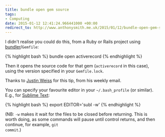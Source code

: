 ```yaml
---
title: bundle open gem source
tags:
- Computing
date: 2015-01-12 12:41:24.966441000 +00:00
redirect_to: http://www.anthonysmith.me.uk/2015/01/12/bundle-open-gem-source/
---
```

I didn't realise you could do this, from a Ruby or Rails project using [bundler](http://bundler.io/)/<code>Gemfile</code>:

{% highlight bash %}
bundle open activerecord
{% endhighlight %}

Then it opens the source code for that gem (<code>activerecord</code> in this case), using the version specified in your <code>Gemfile.lock</code>.

Thanks to [Justin Weiss](http://www.justinweiss.com/) for this tip, from his weekly email.

You can specify your favourite editor in your <code>~/.bash_profile</code> (or similar). E.g., for [Sublime Text](https://www.sublimetext.com/):

{% highlight bash %}
export EDITOR='subl -w'
{% endhighlight %}

(NB: <code>-w</code> makes it wait for the files to be closed before returning. This is worth doing, as some commands will pause until control returns, and then continue, for example, <code>git commit</code>.)
